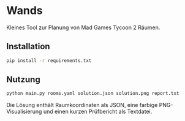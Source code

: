 # Wands

Kleines Tool zur Planung von Mad Games Tycoon 2 Räumen.

## Installation

```bash
pip install -r requirements.txt
```

## Nutzung

```bash
python main.py rooms.yaml solution.json solution.png report.txt
```

Die Lösung enthält Raumkoordinaten als JSON, eine farbige PNG-Visualisierung
und einen kurzen Prüfbericht als Textdatei.

